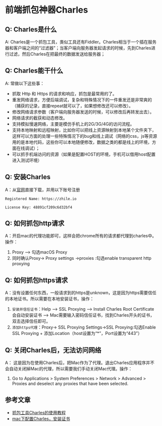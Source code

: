 # 前端抓包神器Charles

## Q: Charles是什么
A: Charles是一个抓包工具，类似工具还有Fiddler。Charles相当于一个插在服务器和客户端之间的“过滤器”；当客户端向服务器发起请求的时候，先到Charles进行过滤，然后Charles在把最终的数据发送给服务器；

## Q: Charles能干什么

A: 常做以下这些事：
* 抓取 Http 和 Https 的请求和响应，抓包是最常用的了。
* 重发网络请求，方便后端调试，复杂和特殊情况下的一件重发还是非常爽的（捕获的记录，直接repeat就可以了，如果想修改还可以修改）。
* 修改网络请求参数（客户端向服务器发送的时候，可以修改后再转发出去）。
* 网络请求的截获和动态修改。
* 支持模拟慢速网络，主要是模仿手机上的2G/3G/4G的访问流程。
* 支持本地映射和远程映射，比如你可以把线上资源映射到本地某个文件夹下，这样可以方面的处理一些特殊情况下的bug和线上调试（网络的css，js等资源用的是本地代码，这些你可以本地随便修改，数据之类的都是线上的环境，方面在线调试）；
* 可以抓手机端访问的资源（如果是配置HOST的环境，手机可以借用host配置进入测试环境）

## Q: 安装Charles

A：从[官网](http://www.charlesproxy.com/download)直接下载，并用以下账号注册
```
Registered Name: https://zhile.io

License Key: 48891cf209c6d32bf4
```

## Q: 如何抓包http请求

A：开启mac的代理功能即可，这样会把chrome所有的请求都代理到charles中。操作：
1. Proxy --> 勾选macOS Proxy
2. 同时确认Proxy-> Proxy settings ->proxies :勾选enable transparent http proxying

## Q: 如何抓包https请求

A：没有设置任何东西，一般请求到的https是unknown，这是因为https需要信任的本地证书。所以需要在本地安装证书，操作：
1. `安装并信任证书`：Help --> SSL Proxying --> Install Charles Root Certificate会自动安装证书 --> Mac需要输入密码信任证书，找到Charles开头的证书，双击选择信任即可。
2. `添加https代理`：Proxy-> SSL Proxying Settings->SSL Proxying:勾选Enable SSL Proxying + 添加Location（host设置为“*”，Port设置为“443”）

## Q: 关闭Charles后，无法访问网络

A： 这是因为在使用Charles后，把Mac作为了代理。退出Charles应用程序并不会自动关闭掉Mac的代理，所以需要我们手动关闭Mac代理。操作：
1. Go to Applications > System Preferences > Network > Advanced > Proxies and deselect any proxies that have been selected.

## 参考文章
* [抓包工具Charles的使用教程](https://www.cnblogs.com/jiayuchn-test/p/8875105.html)
* [mac下配置Charles，安装证书](https://blog.csdn.net/windy135/article/details/79086270)
